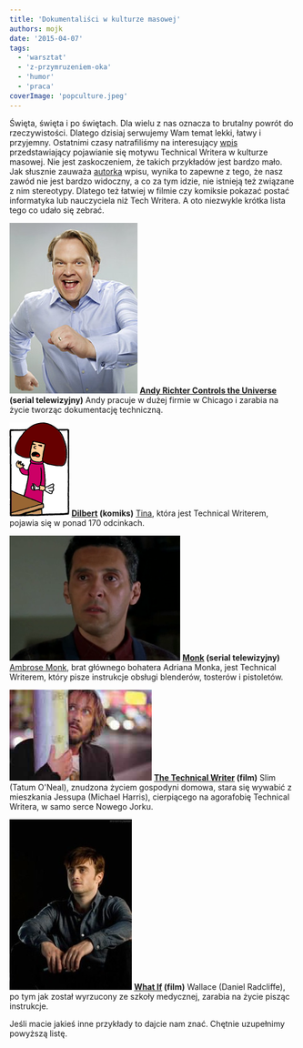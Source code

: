 ```yaml
---
title: 'Dokumentaliści w kulturze masowej'
authors: mojk
date: '2015-04-07'
tags:
  - 'warsztat'
  - 'z-przymruzeniem-oka'
  - 'humor'
  - 'praca'
coverImage: 'popculture.jpeg'
---
```


Święta, święta i po świętach. Dla wielu z nas oznacza to brutalny powrót do
rzeczywistości. Dlatego dzisiaj serwujemy Wam temat lekki, łatwy i przyjemny.
Ostatnimi czasy natrafiliśmy na interesujący
[wpis](http://technicalwritingworld.com/profiles/blogs/technical-writers-in-pop-culture)
przedstawiający pojawianie się motywu Technical Writera w kulturze masowej. Nie
jest zaskoczeniem, że takich przykładów jest bardzo mało. Jak słusznie zauważa
[autorka](http://technicalwritingworld.com/profile/theleastshrew) wpisu, wynika
to zapewne z tego, że nasz zawód nie jest bardzo widoczny, a co za tym idzie,
nie istnieją też związane z nim stereotypy. Dlatego też łatwiej w filmie czy
komiksie pokazać postać informatyka lub nauczyciela niż Tech Writera. A oto
niezwykle krótka lista tego co udało się zebrać.

<!--truncate-->

[![andy_richter](images/andy_richter-225x300.jpg)](http://techwriter.pl/wp-content/uploads/2015/04/andy_richter.jpg)
**[Andy Richter Controls the Universe](http://www.imdb.com/title/tt0307716/?ref_=nv_sr_2)
(serial telewizyjny)** Andy pracuje w dużej firmie w Chicago i zarabia na życie
tworząc dokumentację techniczną.

[![tina](images/tina.gif)](http://techwriter.pl/wp-content/uploads/2015/04/tina.gif)
**[Dilbert](http://dilbert.com/) (komiks)**
[Tina](http://search.dilbert.com/comic/Tina), która jest Technical Writerem,
pojawia się w ponad 170 odcinkach.

[![AmbroseMonk1](images/AmbroseMonk1-300x220.png)](http://techwriter.pl/wp-content/uploads/2015/04/AmbroseMonk1.png)
**[Monk](http://www.imdb.com/title/tt0312172/?ref_=fn_al_tt_1) (serial
telewizyjny)** [Ambrose Monk](http://www.imdb.com/character/ch0101229/bio), brat
głównego bohatera Adriana Monka, jest Technical Writerem, który pisze instrukcje
obsługi blenderów, tosterów i pistoletów.

[![jessup_technical_writer](images/jessup_technical_writer.jpg)](http://techwriter.pl/wp-content/uploads/2015/04/jessup_technical_writer.jpg)
**[The Technical Writer](http://www.imdb.com/title/tt0328515/?ref_=fn_al_tt_1)
(film)** Slim (Tatum O'Neal), znudzona życiem gospodyni domowa, stara się
wywabić z mieszkania Jessupa (Michael Harris), cierpiącego na agorafobię
Technical Writera, w samo serce Nowego Jorku.

[![wallace_whatif](images/wallace_whatif-215x300.jpg)](http://techwriter.pl/wp-content/uploads/2015/04/wallace_whatif.jpg)
**[What If](http://www.imdb.com/title/tt1486834/?ref_=fn_al_tt_1) (film)**
Wallace (Daniel Radcliffe), po tym jak został wyrzucony ze szkoły medycznej,
zarabia na życie pisząc instrukcje.

Jeśli macie jakieś inne przykłady to dajcie nam znać. Chętnie uzupełnimy
powyższą listę.
